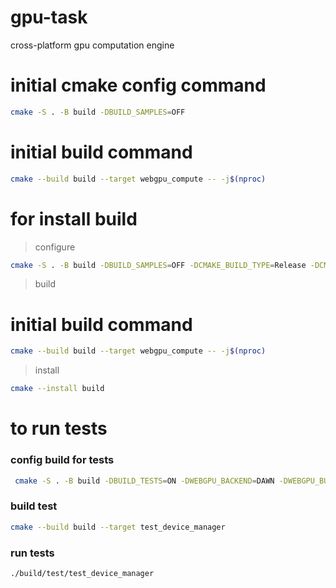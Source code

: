 # gpu-task
cross-platform gpu computation engine


# initial cmake config command

```bash
cmake -S . -B build -DBUILD_SAMPLES=OFF
```

# initial build command
```bash
cmake --build build --target webgpu_compute -- -j$(nproc)
```


# for install build

> configure
```bash
cmake -S . -B build -DBUILD_SAMPLES=OFF -DCMAKE_BUILD_TYPE=Release -DCMAKE_INSTALL_PREFIX=install
```
> build
# initial build command
```bash
cmake --build build --target webgpu_compute -- -j$(nproc)
```

> install
```bash
cmake --install build
```




# to run tests

### config build for tests
```bash
 cmake -S . -B build -DBUILD_TESTS=ON -DWEBGPU_BACKEND=DAWN -DWEBGPU_BUILD_FROM_SOURCE=OFF -DBUILD_SAMPLES=OFF
```

### build test
```bash
cmake --build build --target test_device_manager
```

### run tests
```bash
./build/test/test_device_manager 
```